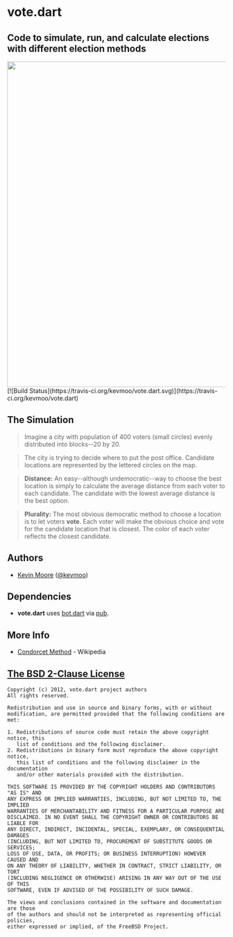 # vote.dart
## Code to simulate, run, and calculate elections with different election methods

<img src="https://github.com/kevmoo/vote.dart/raw/master/vote_dart_preview.png" width='750'>
[![Build Status](https://travis-ci.org/kevmoo/vote.dart.svg)](https://travis-ci.org/kevmoo/vote.dart)

## The Simulation

> Imagine a city with population of 400 voters (small circles) evenly distributed into blocks--20 by 20.

> The city is trying to decide where to put the post office. Candidate locations are represented by the lettered circles on the map.

> __Distance:__ An easy--although undemocratic--way to choose the best location is simply to calculate the average distance from each voter to each candidate. The candidate with the lowest average distance is the best option.

> __Plurality:__ The most obvious democratic method to choose a location is to let voters **vote**. Each voter will make the obvious choice and vote for the candidate location that is closest. The color of each voter reflects the closest candidate.

## Authors
 * [Kevin Moore](https://github.com/kevmoo) ([@kevmoo](http://twitter.com/kevmoo))

## Dependencies
 * __vote.dart__ uses [bot.dart](https://github.com/kevmoo/bot.dart) via [pub](http://pub.dartlang.org/doc/).

## More Info
 * [Condorcet Method](http://en.wikipedia.org/wiki/Condorcet_method) - Wikipedia

## [The BSD 2-Clause License](http://www.opensource.org/licenses/bsd-license.php)

    Copyright (c) 2012, vote.dart project authors
    All rights reserved.

    Redistribution and use in source and binary forms, with or without
    modification, are permitted provided that the following conditions are met:

    1. Redistributions of source code must retain the above copyright notice, this
       list of conditions and the following disclaimer.
    2. Redistributions in binary form must reproduce the above copyright notice,
       this list of conditions and the following disclaimer in the documentation
       and/or other materials provided with the distribution.

    THIS SOFTWARE IS PROVIDED BY THE COPYRIGHT HOLDERS AND CONTRIBUTORS "AS IS" AND
    ANY EXPRESS OR IMPLIED WARRANTIES, INCLUDING, BUT NOT LIMITED TO, THE IMPLIED
    WARRANTIES OF MERCHANTABILITY AND FITNESS FOR A PARTICULAR PURPOSE ARE
    DISCLAIMED. IN NO EVENT SHALL THE COPYRIGHT OWNER OR CONTRIBUTORS BE LIABLE FOR
    ANY DIRECT, INDIRECT, INCIDENTAL, SPECIAL, EXEMPLARY, OR CONSEQUENTIAL DAMAGES
    (INCLUDING, BUT NOT LIMITED TO, PROCUREMENT OF SUBSTITUTE GOODS OR SERVICES;
    LOSS OF USE, DATA, OR PROFITS; OR BUSINESS INTERRUPTION) HOWEVER CAUSED AND
    ON ANY THEORY OF LIABILITY, WHETHER IN CONTRACT, STRICT LIABILITY, OR TORT
    (INCLUDING NEGLIGENCE OR OTHERWISE) ARISING IN ANY WAY OUT OF THE USE OF THIS
    SOFTWARE, EVEN IF ADVISED OF THE POSSIBILITY OF SUCH DAMAGE.

    The views and conclusions contained in the software and documentation are those
    of the authors and should not be interpreted as representing official policies,
    either expressed or implied, of the FreeBSD Project.
